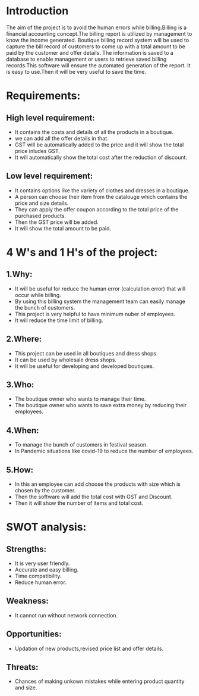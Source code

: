 # Introduction

The aim of the project is to avoid the human errors while billing.Billing is a financial accounting concept.The billing report is utilized by management to know the income generated. Boutique billing record system will be used to capture the bill record of customers to come up with a total amount to be paid by the customer and offer details. The information is saved to a database to enable management or users to retrieve saved billing records.This software will ensure the automated generation of the report.
It is easy to use.Then it will be very useful to save the time.

# Requirements:

## High level requirement:
* It contains the costs and details of all the  products in a boutique.
* we can add all the offer details in that.
* GST will be automatically added to the price and it will show the total price inludes GST.
* It  will automatically show the total cost after the reduction of discount.

## Low level requirement:
* It contains options like the variety of clothes and dresses in a boutique.
* A person can choose their item from the catalouge which contains the price and size details.
* They can apply the offer coupon according to the total price of the purchased products.
* Then the GST price will be added.
* It will show the total amount to be paid.

# 4 W's and 1 H's of the project:

## 1.Why:
* It will be useful for reduce the human error (calculation error) that will occur while billing.
* By using this billing system the management team can easily manage the bunch of customers.
* This project is very helpful to have minimum nuber of employees.
* It will reduce the time limit of billing.

## 2.Where:
* This project can be used in all boutiques and dress shops.
* It can be used by wholesale dress shops.
* It will be useful for developing and developed boutiques.

## 3.Who:
* The boutique owner who wants to manage their time.
* The boutique owner who wants to save extra money by reducing their employees.

## 4.When:
* To manage the bunch of customers in festival season.
* In Pandemic situations like covid-19 to reduce the number of employees.

## 5.How:
* In this an employee can add choose the products with size which is chosen by the customer.
* Then the software will add the total cost with GST and Discount.
* Then it will show the number of items and total cost.

# SWOT analysis:

## Strengths:
* It is very user friendly.
* Accurate and easy billing.
* Time compatibility.
* Reduce human error.

## Weakness:
* It cannot run without network connection.

## Opportunities:
* Updation of new products,revised price list and offer details.

## Threats:
* Chances of making unkown mistakes while entering product quantity and size.

